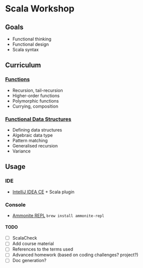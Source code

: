 # Scala Workshop

## Goals

* Functional thinking
* Functional design
* Scala syntax

## Curriculum

### [Functions](./src/main/scala/exercises/Functions.scala)
* Recursion, tail-recursion
* Higher-order functions
* Polymorphic functions
* Currying, composition

### [Functional Data Structures](./src/main/scala/exercises/DataStructures.scala)
* Defining data structures
* Algebraic data type
* Pattern matching
* Generalised recursion
* Variance


## Usage
 
### IDE
* [IntelliJ IDEA CE](https://www.jetbrains.com/idea/download/) + Scala plugin

### Console
* [Ammonite REPL](http://ammonite.io/) `brew install ammonite-repl`

#### TODO
- [ ] ScalaCheck
- [ ] Add course material
- [ ] References to the terms used
- [ ] Advanced homework (based on coding challenges? project?)
- [ ] Doc generation?